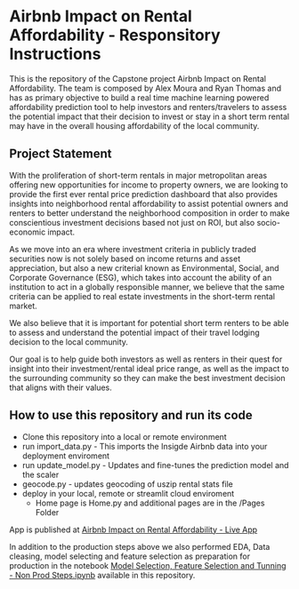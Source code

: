 # Airbnb Impact on Rental Affordability - Responsitory Instructions
This is the repository of the Capstone project Airbnb Impact on Rental Affordability. The team is composed by Alex Moura and Ryan Thomas and has as primary objective to build a real time machine learning powered affordability prediction tool to help investors and renters/travelers to assess the potential impact that their decision to invest or stay in a short term rental may have in the overall housing affordability of the local community.


## Project Statement
With the proliferation of short-term rentals in major metropolitan areas offering new opportunities for income to property owners, we are looking to provide the first ever rental price prediction dashboard that also provides insights into neighborhood rental affordability to assist potential owners and renters to better understand the neighborhood composition in order to make conscientious investment decisions based not just on ROI, but also socio-economic impact. 

As we move into an era where investment criteria in publicly traded securities now is not solely based on income returns and asset appreciation, but also a new criterial known as Environmental, Social, and Corporate Governance (ESG), which takes into account the ability of an institution to act in a globally responsible manner, we believe that the same criteria can be applied to real estate investments in the short-term rental market. 

We also believe that it is important for potential short term renters to be able to assess and understand the potential impact of their travel lodging decision to the local community.

Our goal is to help guide both investors as well as renters in their quest for insight into their investment/rental ideal price range, as well as the impact to the surrounding community so they can make the best investment decision that aligns with their values. 


## How to use this repository and run its code
* Clone this repository into a local or remote environment
* run import_data.py - This imports the Insigde Airbnb data into your deployment enviroment
* run update_model.py - Updates and fine-tunes the prediction model and the scaler
* geocode.py - updates geocoding of uszip rental stats file
* deploy in your local, remote or streamlit cloud enviroment
    * Home page is Home.py and additional pages are in the /Pages Folder

App is published at [Airbnb Impact on Rental Affordability - Live App](https://mads-capstone-alex-ryan.streamlit.app/Pricing_and_Affordability_Predictor)

In addition to the production steps above we also performed EDA, Data cleasing, model selecting and feature selection as preparation for production in the notebook [Model Selection, Feature Selection and Tunning - Non Prod Steps.ipynb](https://github.com/alexmoura-git/capstone/blob/main/Model%20Selection%2C%20Feature%20Selection%20and%20Tunning%20-%20Non%20Prod%20Steps.ipynb) available in this repository.



